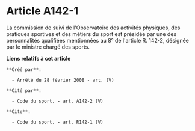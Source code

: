 # Article A142-1

La commission de suivi de l'Observatoire des activités physiques, des pratiques sportives et des métiers du sport est
présidée par une des personnalités qualifiées mentionnées au 8° de l'article R. 142-2, désignée par le ministre chargé des
sports.

**Liens relatifs à cet article**

	**Créé par**:

	  - Arrêté du 28 février 2008 - art. (V)

	**Cité par**:

	  - Code du sport. - art. A142-2 (V)

	**Cite**:

	  - Code du sport. - art. R142-1 (V)
